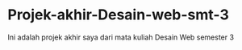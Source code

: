 # Projek-akhir-Desain-web-smt-3
Ini adalah projek akhir saya dari mata kuliah Desain Web semester 3
